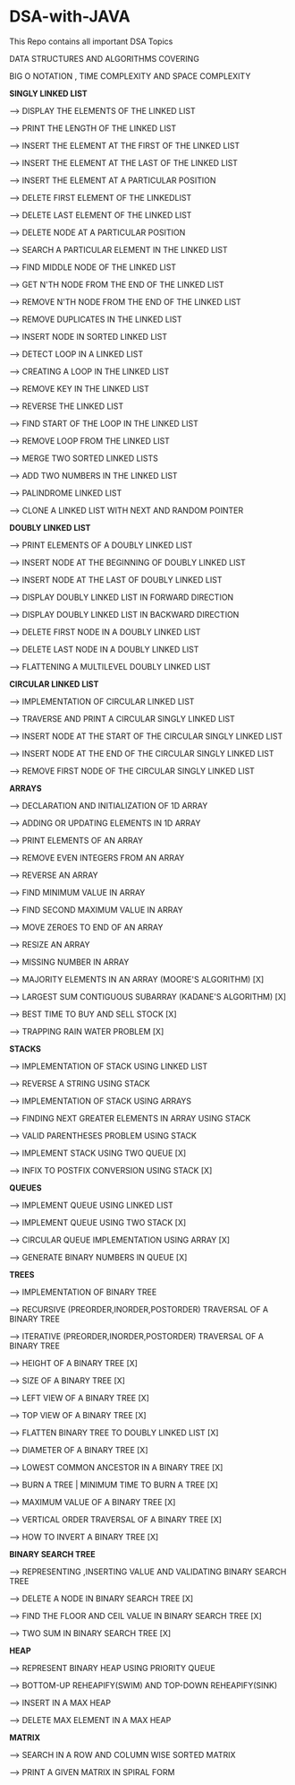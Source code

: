 # DSA-with-JAVA
This Repo contains all important DSA Topics

DATA STRUCTURES AND ALGORITHMS COVERING

BIG O NOTATION , TIME COMPLEXITY AND SPACE COMPLEXITY

**SINGLY LINKED LIST**

--> DISPLAY THE ELEMENTS OF THE LINKED LIST

--> PRINT THE LENGTH OF THE LINKED LIST

--> INSERT THE ELEMENT AT THE FIRST OF THE LINKED LIST

--> INSERT THE ELEMENT AT THE LAST OF THE LINKED LIST

--> INSERT THE ELEMENT AT A PARTICULAR POSITION

--> DELETE FIRST ELEMENT OF THE LINKEDLIST

--> DELETE LAST ELEMENT OF THE LINKED LIST

--> DELETE NODE AT A PARTICULAR POSITION

--> SEARCH A PARTICULAR ELEMENT IN THE LINKED LIST

--> FIND MIDDLE NODE OF THE LINKED LIST

--> GET N'TH NODE FROM THE END OF THE LINKED LIST

--> REMOVE N'TH NODE FROM THE END OF THE LINKED LIST

--> REMOVE DUPLICATES IN THE LINKED LIST

--> INSERT NODE IN SORTED LINKED LIST

--> DETECT LOOP IN A LINKED LIST

--> CREATING A LOOP IN THE LINKED LIST

--> REMOVE KEY IN THE LINKED LIST

--> REVERSE THE LINKED LIST

--> FIND START OF THE LOOP IN THE LINKED LIST

--> REMOVE LOOP FROM THE LINKED LIST

--> MERGE TWO SORTED LINKED LISTS

--> ADD TWO NUMBERS IN THE LINKED LIST

--> PALINDROME LINKED LIST

--> CLONE A LINKED LIST WITH NEXT AND RANDOM POINTER

**DOUBLY LINKED LIST**

--> PRINT ELEMENTS OF A DOUBLY LINKED LIST

--> INSERT NODE AT THE BEGINNING OF DOUBLY LINKED LIST

--> INSERT NODE AT THE LAST OF DOUBLY LINKED LIST

--> DISPLAY DOUBLY LINKED LIST IN FORWARD DIRECTION

--> DISPLAY DOUBLY LINKED LIST IN BACKWARD DIRECTION

--> DELETE FIRST NODE IN A DOUBLY LINKED LIST

--> DELETE LAST NODE IN A DOUBLY LINKED LIST

--> FLATTENING A MULTILEVEL DOUBLY LINKED LIST

**CIRCULAR LINKED LIST**

--> IMPLEMENTATION OF CIRCULAR LINKED LIST

--> TRAVERSE AND PRINT A CIRCULAR SINGLY LINKED LIST

--> INSERT NODE AT THE START OF THE CIRCULAR SINGLY LINKED LIST

--> INSERT NODE AT THE END OF THE CIRCULAR SINGLY LINKED LIST

--> REMOVE FIRST NODE OF THE CIRCULAR SINGLY LINKED LIST

**ARRAYS**

--> DECLARATION AND INITIALIZATION OF 1D ARRAY

--> ADDING OR UPDATING ELEMENTS IN 1D ARRAY

--> PRINT ELEMENTS OF AN ARRAY

--> REMOVE EVEN INTEGERS FROM AN ARRAY

--> REVERSE AN ARRAY

--> FIND MINIMUM VALUE IN ARRAY

--> FIND SECOND MAXIMUM VALUE IN ARRAY

--> MOVE ZEROES TO END OF AN ARRAY

--> RESIZE AN ARRAY

--> MISSING NUMBER IN ARRAY

--> MAJORITY ELEMENTS IN AN ARRAY (MOORE'S ALGORITHM) [X]

--> LARGEST SUM CONTIGUOUS SUBARRAY (KADANE'S ALGORITHM) [X]

--> BEST TIME TO BUY AND SELL STOCK [X]

--> TRAPPING RAIN WATER PROBLEM [X]

**STACKS**

--> IMPLEMENTATION OF STACK USING LINKED LIST

--> REVERSE A STRING USING STACK

--> IMPLEMENTATION OF STACK USING ARRAYS

--> FINDING NEXT GREATER ELEMENTS IN ARRAY USING STACK

--> VALID PARENTHESES PROBLEM USING STACK

--> IMPLEMENT STACK USING TWO QUEUE [X]

--> INFIX TO POSTFIX CONVERSION USING STACK [X]

**QUEUES**

--> IMPLEMENT QUEUE USING LINKED LIST

--> IMPLEMENT QUEUE USING TWO STACK [X]

--> CIRCULAR QUEUE IMPLEMENTATION USING ARRAY [X]

--> GENERATE BINARY NUMBERS IN QUEUE [X]

**TREES**

--> IMPLEMENTATION OF BINARY TREE

--> RECURSIVE (PREORDER,INORDER,POSTORDER) TRAVERSAL OF A BINARY TREE

--> ITERATIVE (PREORDER,INORDER,POSTORDER) TRAVERSAL OF A BINARY TREE

--> HEIGHT OF A BINARY TREE [X]

--> SIZE OF A BINARY TREE [X]

--> LEFT VIEW OF A BINARY TREE [X]

--> TOP VIEW OF A BINARY TREE [X]

--> FLATTEN BINARY TREE TO DOUBLY LINKED LIST [X]

--> DIAMETER OF A BINARY TREE [X]

--> LOWEST COMMON ANCESTOR IN A BINARY TREE [X]

--> BURN A TREE | MINIMUM TIME TO BURN A TREE [X]

--> MAXIMUM VALUE OF A BINARY TREE [X]

--> VERTICAL ORDER TRAVERSAL OF A BINARY TREE [X]

--> HOW TO INVERT A BINARY TREE [X]

**BINARY SEARCH TREE**

--> REPRESENTING ,INSERTING VALUE AND VALIDATING BINARY SEARCH TREE

--> DELETE A NODE IN BINARY SEARCH TREE [X]

--> FIND THE FLOOR AND CEIL VALUE IN BINARY SEARCH TREE [X]

--> TWO SUM IN BINARY SEARCH TREE [X]

**HEAP**

--> REPRESENT BINARY HEAP USING PRIORITY QUEUE

--> BOTTOM-UP REHEAPIFY(SWIM) AND TOP-DOWN REHEAPIFY(SINK)

--> INSERT IN A MAX HEAP

--> DELETE MAX ELEMENT IN A MAX HEAP

**MATRIX**

--> SEARCH IN A ROW AND COLUMN WISE SORTED MATRIX

--> PRINT A GIVEN MATRIX IN SPIRAL FORM
